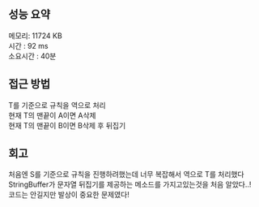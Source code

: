
## 성능 요약
메모리: 11724 KB  
시간 : 92 ms  
소요시간 : 40분


## 접근 방법
T를 기준으로 규칙을 역으로 처리  
현재 T의 맨끝이 A이면 A삭제  
현재 T의 맨끝이 B이면 B삭제 후 뒤집기  


## 회고
처음엔 S를 기준으로 규칙을 진행하려했는데 너무 복잡해서 역으로 T를 처리했다  
StringBuffer가 문자열 뒤집기를 제공하는 메소드를 가지고있는것을 처음 알았다..!  
코드는 안길지만 발상이 중요한 문제였다!  
